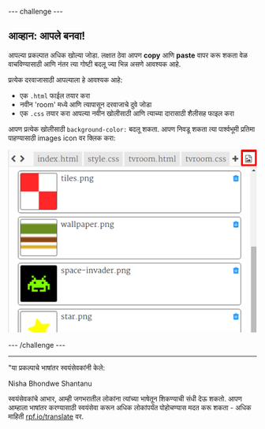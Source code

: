 --- challenge ---

## आव्हान: आपले बनवा!

आपल्या प्रकल्पात अधिक खोल्या जोडा. लक्षात ठेवा आपण **copy** आणि **paste** वापर करू शकता वेळ वाचविण्यासाठी आणि नंतर त्या गोष्टी बदलू ज्या भिन्न असणे आवश्यक आहे.

प्रत्येक दरवाजासाठी आपल्याला हे आवश्यक आहे:

+ एक `.html` फाईल तयार करा
+ नवीन 'room' मध्ये आणि त्यापासून दरवाजाचे दुवे जोडा
+ एक `.css` तयार करा आपल्या नवीन खोलीसाठी आणि त्याच्या दारासाठी शैलीसह फाइल करा

आपण प्रत्येक खोलीसाठी `background-color:` बदलू शकता. आपण निवडू शकता त्या पार्श्वभूमी प्रतिमा पाहण्यासाठी images icon वर क्लिक करा:

![screenshot](images/rooms-images.png)

--- /challenge ---

***

"या प्रकल्पाचे भाषांतर स्वयंसेवकांनी केले:

Nisha Bhondwe
Shantanu

स्वयंसेवकांचे आभार, आम्ही जगभरातील लोकांना त्यांच्या भाषेतून शिकण्याची संधी देऊ शकतो. आपण आम्हाला भाषांतर करण्यासाठी स्वयंसेवा करून अधिक लोकांपर्यंत पोहोचण्यास मदत करू शकता - अधिक माहिती [rpf.io/translate](https://rpf.io/translate) वर.